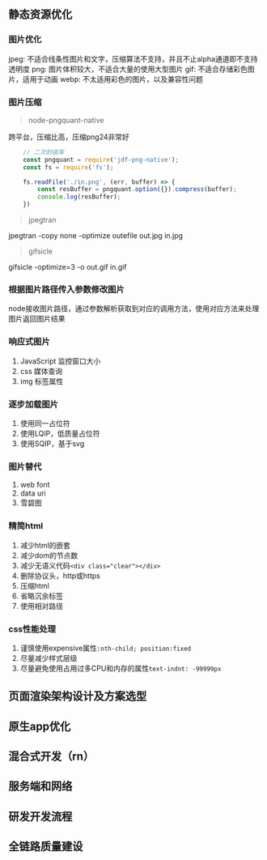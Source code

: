## 静态资源优化

### 图片优化

jpeg: 不适合线条性图片和文字，压缩算法不支持，并且不止alpha通道即不支持透明度
png: 图片体积较大，不适合大量的使用大型图片
gif: 不适合存储彩色图片，适用于动画
webp: 不太适用彩色的图片，以及兼容性问题

### 图片压缩

> node-pngquant-native

跨平台，压缩比高，压缩png24非常好

``` javascript
    // 二次封装库
    const pngquant = require('jdf-png-native');
    const fs = require('fs');

    fs.readFile('./in.png', (err, buffer) => {
        const resBuffer = pngquant.option({}).compress(buffer);
        console.log(resBuffer);
    })

```

> jpegtran

jpegtran -copy none -optimize outefile out.jpg in.jpg

> gifsicle

gifsicle -optimize=3 -o out.gif in.gif

### 根据图片路径传入参数修改图片

node接收图片路径，通过参数解析获取到对应的调用方法，使用对应方法来处理图片返回图片结果

### 响应式图片

1. JavaScript 监控窗口大小
2. css 媒体查询
3. img 标签属性

### 逐步加载图片

1. 使用同一占位符
2. 使用LQIP，低质量占位符
3. 使用SQIP，基于svg

### 图片替代

1. web font
2. data uri
3. 雪碧图

### 精简html

1. 减少html的嵌套
2. 减少dom的节点数
3. 减少无语义代码`<div class="clear"></div>`
4. 删除协议头，http或https
5. 压缩html
6. 省略沉余标签
7. 使用相对路径

### css性能处理

1. 谨慎使用expensive属性`:nth-child; position:fixed`
2. 尽量减少样式层级
3. 尽量避免使用占用过多CPU和内存的属性`text-indnt: -99999px`

## 页面渲染架构设计及方案选型

## 原生app优化

## 混合式开发（rn）

## 服务端和网络

## 研发开发流程

## 全链路质量建设